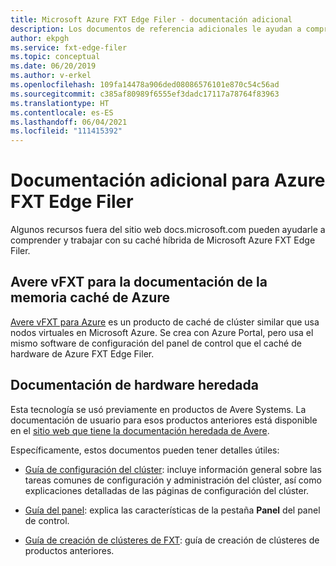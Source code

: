 ```yaml
---
title: Microsoft Azure FXT Edge Filer - documentación adicional
description: Los documentos de referencia adicionales le ayudan a comprender y trabajar con su memoria caché híbrida de Microsoft Azure FXT Edge Filer.
author: ekpgh
ms.service: fxt-edge-filer
ms.topic: conceptual
ms.date: 06/20/2019
ms.author: v-erkel
ms.openlocfilehash: 109fa14478a906ded08086576101e870c54c56ad
ms.sourcegitcommit: c385af80989f6555ef3dadc17117a78764f83963
ms.translationtype: HT
ms.contentlocale: es-ES
ms.lasthandoff: 06/04/2021
ms.locfileid: "111415392"
---
```

# <a name="additional-documentation-for-azure-fxt-edge-filer"></a>Documentación adicional para Azure FXT Edge Filer

Algunos recursos fuera del sitio web docs.microsoft.com pueden ayudarle a comprender y trabajar con su caché híbrida de Microsoft Azure FXT Edge Filer.

## <a name="avere-vfxt-for-azure-cache-documentation"></a>Avere vFXT para la documentación de la memoria caché de Azure

[Avere vFXT para Azure](../avere-vfxt/index.yml) es un producto de caché de clúster similar que usa nodos virtuales en Microsoft Azure. Se crea con Azure Portal, pero usa el mismo software de configuración del panel de control que el caché de hardware de Azure FXT Edge Filer.

## <a name="legacy-hardware-documentation"></a>Documentación de hardware heredada

Esta tecnología se usó previamente en productos de Avere Systems. La documentación de usuario para esos productos anteriores está disponible en el [sitio web que tiene la documentación heredada de Avere](https://azure.github.io/Avere/).

Específicamente, estos documentos pueden tener detalles útiles:

* [Guía de configuración del clúster](https://azure.github.io/Avere/legacy/ops_guide/4_7/html/ops_conf_index.html): incluye información general sobre las tareas comunes de configuración y administración del clúster, así como explicaciones detalladas de las páginas de configuración del clúster.

* [Guía del panel](https://azure.github.io/Avere/legacy/dashboard/4_7/html/ops_dashboard_index.html): explica las características de la pestaña **Panel** del panel de control.

* [Guía de creación de clústeres de FXT](https://azure.github.io/Avere/legacy/create_cluster/4_8/html/create_index.html): guía de creación de clústeres de productos anteriores.